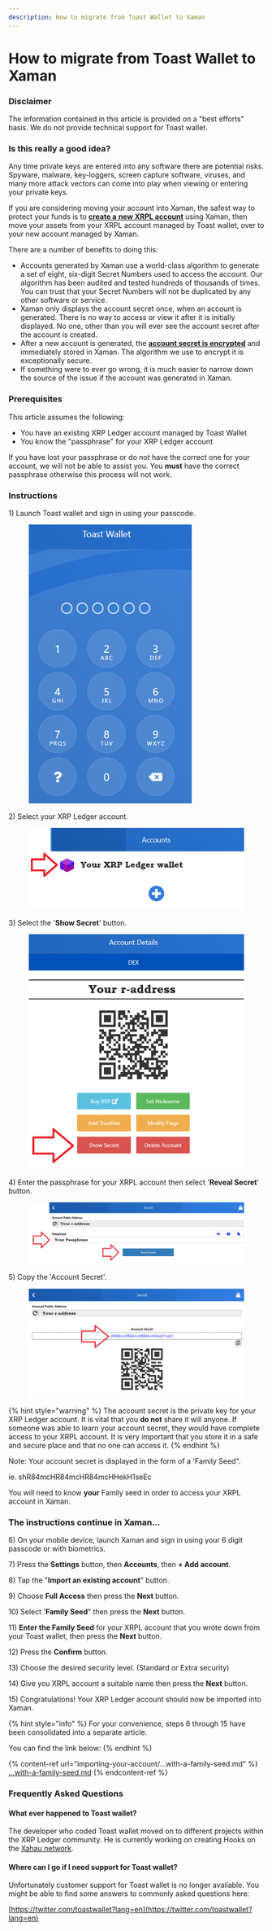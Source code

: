 ```yaml
---
description: How to migrate from Toast Wallet to Xaman
---
```


# How to migrate from Toast Wallet to Xaman

### Disclaimer

The information contained in this article is provided on a "best efforts" basis. We do not provide technical support for Toast wallet.

### Is this really a good idea?

Any time private keys are entered into any software there are potential risks. Spyware, malware, key-loggers, screen capture software, viruses, and many more attack vectors can come into play when viewing or entering your private keys.

If you are considering moving your account into Xaman, the safest way to protect your funds is to [**create a** **new XRPL account**](your-first-xrp-ledger-account/how-to-create-an-xrpl-account.md) using Xaman, then move your assets from your XRPL account managed by Toast wallet, over to your new account managed by Xaman.

&#x20;There are a number of benefits to doing this:

* Accounts generated by Xaman use a world-class algorithm to generate a set of eight, six-digit Secret Numbers used to access the account. Our algorithm has been audited and tested hundreds of thousands of times. You can trust that your Secret Numbers will not be duplicated by any other software or service.&#x20;
* Xaman only displays the account secret once, when an account is generated. There is no way to access or view it after it is initially displayed. No one, other than you will ever see the account secret after the account is created.
* After a new account is generated, the [**account secret is encrypted**](../security-and-xumm/all-about-security/upgrading-your-encryption.md) and immediately stored in Xaman. The algorithm we use to encrypt it is exceptionally secure.  &#x20;
* If something were to ever go wrong, it is much easier to narrow down the source of the issue if the account was generated in Xaman.&#x20;

### Prerequisites

This article assumes the following:

* You have an existing XRP Ledger account managed by Toast Wallet
* You know the "passphrase" for your XRP Ledger account

If you have lost your passphrase or do not have the correct one for your account, we will not be able to assist you. You **must** have the correct passphrase otherwise this process will not work.

### Instructions

1\) Launch Toast wallet and sign in using your passcode.

<figure><img src="../.gitbook/assets/Toast wallet - 5.png" alt=""><figcaption></figcaption></figure>

2\) Select your XRP Ledger account.

<figure><img src="../.gitbook/assets/Toast wallet - 6.png" alt=""><figcaption></figcaption></figure>

3\) Select the '**Show Secret**' button.

<figure><img src="../.gitbook/assets/Toast Wallet - 2.png" alt=""><figcaption></figcaption></figure>

4\) Enter the passphrase for your XRPL account then select '**Reveal Secret**' button.

<figure><img src="../.gitbook/assets/Toast Wallet - 3.png" alt=""><figcaption></figcaption></figure>

5\) Copy the 'Account Secret'.

<figure><img src="../.gitbook/assets/Toast Wallet - 4.png" alt=""><figcaption></figcaption></figure>

{% hint style="warning" %}
The account secret is the private key for your XRP Ledger account. It is vital that you **do not** share it will anyone. If someone was able to learn your account secret, they would have complete access to your XRPL account. It is very important that you store it in a safe and secure place and that no one can access it.&#x20;
{% endhint %}

Note: Your account secret is displayed in the form of a 'Family Seed".&#x20;

ie. shR84mcHR84mcHR84mcHHekH1seEc

You will need to know **your** Family seed in order to access your XRPL account in Xaman.

### The instructions continue in Xaman...

6\) On your mobile device, launch Xaman and sign in using your 6 digit passcode or with biometrics.

7\) Press the **Settings** button, then **Accounts**, then **+ Add account**.

8\) Tap the "**Import an existing account**" button.

9\) Choose **Full Access** then press the **Next** button.

10\) Select '**Family Seed**" then press the **Next** button.

11\) **Enter the Family Seed** for your XRPL account that you wrote down from your Toast wallet, then press the **Next** button.

12\) Press the **Confirm** button.

13\) Choose the desired security level. (Standard or Extra security)

14\) Give you XRPL account a suitable name then press the **Next** button.

15\) Congratulations! Your XRP Ledger account should now be imported into Xaman.&#x20;



{% hint style="info" %}
For your convenience, steps 6 through 15 have been consolidated into a separate article.&#x20;

You can find the link below:
{% endhint %}

{% content-ref url="importing-your-account/...with-a-family-seed.md" %}
[...with-a-family-seed.md](importing-your-account/...with-a-family-seed.md)
{% endcontent-ref %}



### Frequently Asked Questions

#### What ever happened to Toast wallet?

The developer who coded Toast wallet moved on to different projects within the XRP Ledger community. He is currently working on creating Hooks on the [Xahau network](https://xahau.network/).

#### Where can I go if I need support for Toast wallet?

Unfortunately customer support for Toast wallet is no longer available. You might be able to find some answers to commonly asked questions here:

[https://twitter.com/toastwallet?lang=en](https://twitter.com/toastwallet?lang=en)



